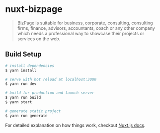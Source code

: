 # nuxt-bizpage

> BizPage is suitable for business, corporate, consulting, consulting firms, finance, advisors, accountants, coach or any other company which needs a professional way to showcase their projects or services on the web.

## Build Setup

``` bash
# install dependencies
$ yarn install

# serve with hot reload at localhost:3000
$ yarn run dev

# build for production and launch server
$ yarn run build
$ yarn start

# generate static project
$ yarn run generate
```

For detailed explanation on how things work, checkout [Nuxt.js docs](https://nuxtjs.org).
